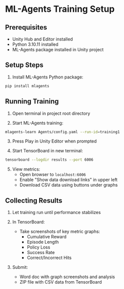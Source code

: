 # ML-Agents Training Setup

## Prerequisites
- Unity Hub and Editor installed
- Python 3.10.11 installed
- ML-Agents package installed in Unity project

## Setup Steps

1. Install ML-Agents Python package:
```bash
pip install mlagents
```

## Running Training

1. Open terminal in project root directory

2. Start ML-Agents training:
```bash
mlagents-learn Agents/config.yaml --run-id=training1
```

3. Press Play in Unity Editor when prompted

4. Start TensorBoard in new terminal:
```bash
tensorboard --logdir results --port 6006
```

5. View metrics:
   - Open browser to `localhost:6006`
   - Enable "Show data download links" in upper left
   - Download CSV data using buttons under graphs

## Collecting Results

1. Let training run until performance stabilizes

2. In TensorBoard:
   - Take screenshots of key metric graphs:
     - Cumulative Reward
     - Episode Length
     - Policy Loss
     - Success Rate
     - Correct/Incorrect Hits

3. Submit:
   - Word doc with graph screenshots and analysis
   - ZIP file with CSV data from TensorBoard